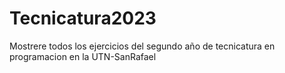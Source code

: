 # Tecnicatura2023
Mostrere todos los ejercicios del segundo año de tecnicatura en programacion en la UTN-SanRafael
